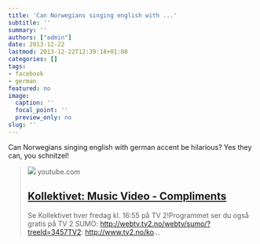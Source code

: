 ```yaml
---
title: 'Can Norwegians singing english with ...'
subtitle: ''
summary: ''
authors: ["admin"]
date: 2013-12-22
lastmod: 2013-12-22T12:39:18+01:00
categories: []
tags:
- facebook
- german
featured: no
image:
  caption: ''
  focal_point: ''
  preview_only: no
slug: ''
---
```

Can Norwegians singing english with german accent be hilarious? Yes they can, you schnitzel!
> [![](https://i.ytimg.com/vi/zi8ShAosqzI/maxresdefault.jpg)](https://www.youtube.com/watch?v=zi8ShAosqzI)
> youtube.com
> ## [Kollektivet: Music Video - Compliments](https://www.youtube.com/watch?v=zi8ShAosqzI)
>
>Se Kollektivet hver fredag kl. 16:55 på TV 2!Programmet ser du også gratis på TV 2 SUMO: http://webtv.tv2.no/webtv/sumo/?treeId=3457TV2: http://www.tv2.no/ko...


